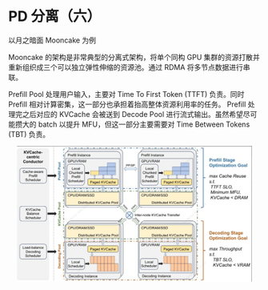 # PD 分离（六）
以月之暗面 Mooncake 为例

Mooncake 的架构是非常典型的分离式架构，将单个同构 GPU 集群的资源打散并重新组织成三个可以独立弹性伸缩的资源池。通过 RDMA 将多节点数据进行串联。

Prefill Pool 处理用户输入，主要对 Time To First Token (TTFT) 负责。同时 Prefill 相对计算密集，这一部分也承担着抬高整体资源利用率的任务。
Prefill 处理完之后对应的 KVCache 会被送到 Decode Pool 进行流式输出。虽然希望尽可能攒大的 batch 以提升 MFU，但这一部分主要需要对 Time Between Tokens (TBT) 负责。

<div style="text-align: center"><img src="../../assets/img-22.png" width="470px" style="display: inline;"/></div>
